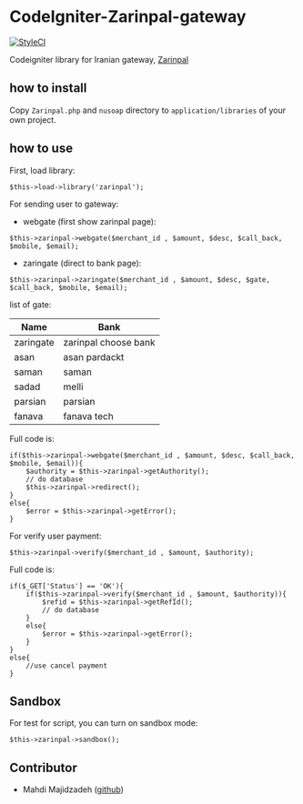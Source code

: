 # CodeIgniter-Zarinpal-gateway
[![StyleCI](https://styleci.io/repos/57077375/shield)](https://styleci.io/repos/57077375)

Codeigniter library for Iranian gateway, [Zarinpal](https://www.zarinpal.com/)

## how to install
Copy `Zarinpal.php` and `nusoap` directory to `application/libraries` of your own project.

## how to use
First, load library:
```
$this->load->library('zarinpal');
```

For sending user to gateway:
- webgate (first show zarinpal page):
```
$this->zarinpal->webgate($merchant_id , $amount, $desc, $call_back, $mobile, $email);
```
- zaringate (direct to bank page):
```
$this->zarinpal->zaringate($merchant_id , $amount, $desc, $gate, $call_back, $mobile, $email);
```

list of gate:

| Name  | Bank  |
|---|---|
| zaringate | zarinpal choose bank |
| asan | asan pardackt |
| saman | saman |
| sadad | melli |
| parsian | parsian |
| fanava | fanava tech |

Full code is:
```
if($this->zarinpal->webgate($merchant_id , $amount, $desc, $call_back, $mobile, $email)){
    $authority = $this->zarinpal->getAuthority();
    // do database 
    $this->zarinpal->redirect();
}
else{
    $error = $this->zarinpal->getError();
}
```
For verify user payment:
```
$this->zarinpal->verify($merchant_id , $amount, $authority);
```
Full code is:
```
if($_GET['Status'] == 'OK'){
    if($this->zarinpal->verify($merchant_id , $amount, $authority)){
        $refid = $this->zarinpal->getRefId();
        // do database 
    }
    else{
        $error = $this->zarinpal->getError();
    }
}
else{
    //use cancel payment
}
```
## Sandbox
For test for script, you can turn on sandbox mode:
```
$this->zarinpal->sandbox();
```

## Contributor
- Mahdi Majidzadeh ([github](https://github.com/MahdiMajidzadeh))
